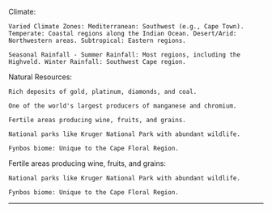 
Climate:

	Varied Climate Zones: Mediterranean: Southwest (e.g., Cape Town). Temperate: Coastal regions along the Indian Ocean. Desert/Arid: Northwestern areas. Subtropical: Eastern regions.

	Seasonal Rainfall - Summer Rainfall: Most regions, including the Highveld. Winter Rainfall: Southwest Cape region.

Natural Resources:

	Rich deposits of gold, platinum, diamonds, and coal.

	One of the world's largest producers of manganese and chromium.

	Fertile areas producing wine, fruits, and grains.

	National parks like Kruger National Park with abundant wildlife.

	Fynbos biome: Unique to the Cape Floral Region.

Fertile areas producing wine, fruits, and grains:

	National parks like Kruger National Park with abundant wildlife.

	Fynbos biome: Unique to the Cape Floral Region.

---
